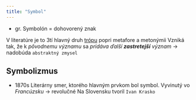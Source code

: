 ```yaml
---
title: "Symbol"
---
```


- gr. Symbolón
= dohovorený znak

V literatúre je to 3tí hlavný druh [trópu](sjl/trópy.md) popri metafore a metonýmii
Vzniká tak, že k *pôvodnemu významu* sa *pridáva ďalší **zastretejší** význam* -> nadobúda `abstraktný zmysel`

## Symbolizmus
- 1870s
Literárny smer, ktorého hlavným prvkom bol symbol.
Vyvinutý vo *Francúzsku* -> revolučné
Na Slovensku tvoril `Ivan Krasko`
